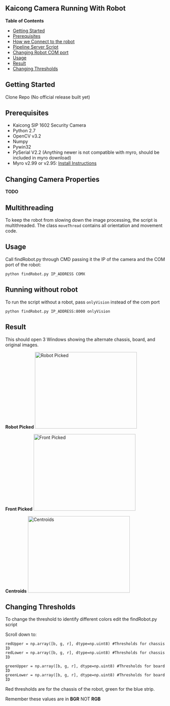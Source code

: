 ## Kaicong Camera Running With Robot  

**Table of Contents**

- [Getting Started](#getting-started)
- [Prerequisites](#prerequisites)
- [How we Connect to the robot](#how-we-connect-to-the-robot)
- [Pipeline Server Script](#pipeline-server-script)
- [Changing Robot COM port](#changing-robot-com-port)
- [Usage](#usage)
- [Result](#result)
- [Changing Thresholds](#changing-thresholds)

## Getting Started

Clone Repo (No official release built yet)

## Prerequisites
- Kaicong SIP 1602 Security Camera
- Python 2.7
- OpenCV v3.2
- Numpy
- Pywin32
- PySerial V2.2 (Anything newer is not compatible with myro, should be included in myro download)
- Myro v2.99 or v2.95: [Install Instructions](https://github.com/JoshuaA9088/robotTracking/blob/master/myro_install.md) 

## Changing Camera Properties
**TODO**

## Multithreading
  To keep the robot from slowing down the image processing, the script is multithreaded. The class ``moveThread`` contains all orientation and movement code.

## Usage
  Call findRobot.py through CMD passing it the IP of the camera and the COM port of the robot:

  ```
  python findRobot.py IP_ADDRESS COMX
  ```

## Running without robot
  To run the script without a robot, pass ``onlyVision`` instead of the com port

  ```
  python findRobot.py IP_ADDRESS:8000 onlyVision
  ```

## Result
  This should open 3 Windows showing the alternate chassis, board, and original images.

  **Robot Picked**
  <img src="https://user-images.githubusercontent.com/14321139/34995801-d096836a-fa94-11e7-9c0d-7db769829056.PNG" alt="Robot Picked" width="320" height="240">

  **Front Picked**
  <img src="https://user-images.githubusercontent.com/14321139/34995798-cff908e2-fa94-11e7-96e2-6e31c177178c.PNG" alt="Front Picked" width="320" height="240">

  **Centroids**
  <img src="https://user-images.githubusercontent.com/14321139/34995799-d02e19f6-fa94-11e7-850f-02060456b2b1.PNG" alt="Centroids" width="320" height="240">


## Changing Thresholds
  To change the threshold to identify different colors edit the findRobot.py script

  Scroll down to:

  ```
  redUpper = np.array([b, g, r], dtype=np.uint8) #Thresholds for chassis ID
  redLower = np.array([b, g, r], dtype=np.uint8) #Thresholds for chassis ID

  greenUpper = np.array([b, g, r], dtype=np.uint8) #Thresholds for board ID
  greenLower = np.array([b, g, r], dtype=np.uint8) #Thresholds for board ID
  ```

  Red thresholds are for the chassis of the robot, green for the blue strip.

  Remember these values are in **BGR** NOT **RGB**
